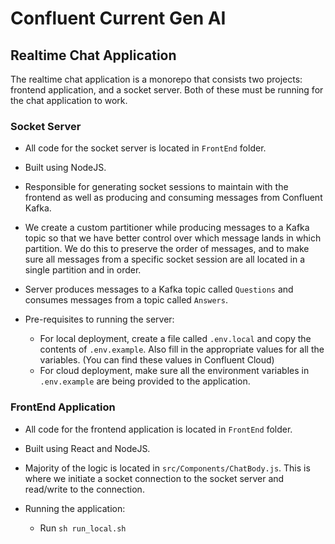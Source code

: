 # Confluent Current Gen AI

## Realtime Chat Application

The realtime chat application is a monorepo that consists two projects: frontend application, and a socket server. Both of these must be running for the chat application to work.

### Socket Server

- All code for the socket server is located in `FrontEnd` folder.

- Built using NodeJS.

- Responsible for generating socket sessions to maintain with the frontend as well as producing and consuming messages from Confluent Kafka.

- We create a custom partitioner while producing messages to a Kafka topic so that we have better control over which message lands in which partition. We do this to preserve the order of messages, and to make sure all messages from a specific socket session are all located in a single partition and in order.

- Server produces messages to a Kafka topic called `Questions` and consumes messages from a topic called `Answers`.

- Pre-requisites to running the server:
    - For local deployment, create a file called `.env.local` and copy the contents of `.env.example`. Also fill in the appropriate values for all the variables. (You can find these values in Confluent Cloud)
    - For cloud deployment, make sure all the environment variables in `.env.example` are being provided to the application.

### FrontEnd Application

- All code for the frontend application is located in `FrontEnd` folder.

- Built using React and NodeJS.

- Majority of the logic is located in `src/Components/ChatBody.js`. This is where we initiate a socket connection to the socket server and read/write to the connection.

- Running the application:
    - Run `sh run_local.sh`
